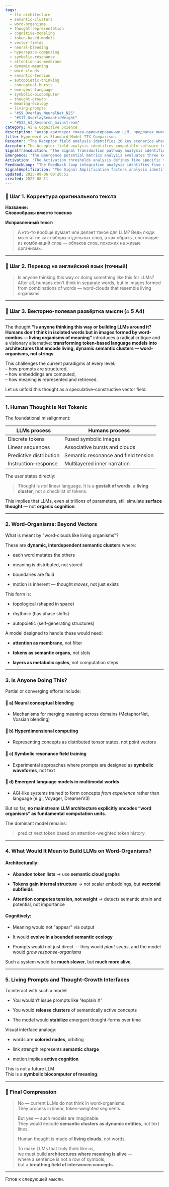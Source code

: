 ```yaml
---
tags:
  - llm-architecture
  - semantic-clusters
  - word-organisms
  - thought-representation
  - cognitive-modeling
  - token-based-models
  - vector-fields
  - neural-blending
  - hyperspace-computing
  - symbolic-resonance
  - attention-as-membrane
  - dynamic-meaning
  - word-clouds
  - semantic-tension
  - autopoietic-thinking
  - conceptual-bursts
  - emergent-language
  - symbolic-biocomputer
  - thought-growth
  - meaning-ecology
  - living-prompts
  - "#S9_Overlay_NeuralNet_N2S"
  - "#S17_OverlaySemanticWeight"
  - "#S22_AI_Research_mainstream"
category: AI & Cognitive Science
description: "Автор критикует токен‑ориентированные LLM, предлагая вместо них «слов‑организмы» — динамические семантические кластеры, живые облака смыслов. Описываются требования новой архитектуры: графы облаков, внимание как напряжение, медленнее но более живое представление мысли."
title: Hyperword vs Standard Model TTX Comparison
Receptor: "The Receptor field analysis identifies 20 key scenarios where this note becomes activated and relevant in practical contexts, each described with detailed narrative context. Scenario 1: Prompt Engineering for Semantic Clusters occurs when AI systems must process complex queries requiring contextual understanding beyond single tokens, involving developers creating prompt templates that encode word-clouds rather than linear text. Expected outcome is enhanced semantic accuracy and reduced ambiguity. Scenario 2: Embedding Architecture Design involves researchers designing distributed tensor representations instead of scalar embeddings, with technical specifications including hyperdimensional computing frameworks like Holographic Reduced Representations (HRR) or Tensor Product Representations (TPR). Scenario 3: Attention Mechanism Reconfiguration occurs when developers modify attention layers to compute semantic tension rather than token weights, requiring changes in computational protocols and performance metrics. Scenario 4: Multilayered Cognitive Architecture Design applies when building AI systems that process meaning through metabolic cycles instead of simple computation steps, involving domain experts in cognitive science and neural architecture design. Scenario 5: Symbolic Resonance Training emerges when experimental approaches treat prompts as symbolic waveforms rather than text blocks, requiring new training methodologies using resonance field theories from physics and linguistics. Scenario 6: Conceptual Blending Integration occurs when systems combine meaning across domains through mechanisms like MetaphorNet or Vossian blending, involving computational linguists and cognitive researchers working on cross-domain semantic mapping. Scenario 7: Semantic Ecology Simulation happens in AI environments where meaning evolves within bounded semantic fields rather than appearing as static output, requiring complex modeling of emergent properties and dynamic relationships. Scenario 8: Prompt-Response Interface Redesign occurs when interaction systems transition from linear prompt-response to cluster-based semantic planting followed by organic response growth, involving UI/UX designers creating visual representations of word-clouds with motion indicators. Scenario 9: LLM Development Roadmap Planning involves project managers determining whether to pursue token-centric or organism-based architectures for next-generation language models, requiring cost-benefit analysis and timeline assessments for implementation complexity. Scenario 10: Human-Centered AI Design applies when building systems that mimic human thought patterns rather than machine processing, involving cognitive scientists studying gestalt perception and neuroscientists examining semantic resonance in brain activity. Scenario 11: Multimodal Learning Architecture emerges when integrating visual, auditory, and textual data to form concept clusters rather than isolated tokens, requiring cross-modal fusion techniques and unified representation frameworks. Scenario 12: Cognitive Emergence Systems Design occurs when building AI systems trained to generate concepts from experience rather than language alone, involving researchers in artificial general intelligence and developmental robotics. Scenario 13: Dynamic Semantic Field Processing applies when models must continuously evolve meaning through active semantic tension, requiring real-time computation capabilities for field evolution tracking. Scenario 14: Natural Language Understanding Enhancement occurs when systems process human-like thought structures instead of machine-optimized token sequences, involving linguists studying natural language processing and cognitive modeling. Scenario 15: Architecture Evolution Assessment happens during system upgrades where decision-makers evaluate whether to transition from linear architectures to dynamic semantic cluster models, requiring long-term scalability analysis. Scenario 16: Cross-Domain Semantic Integration applies when merging knowledge across disciplines using word-organism approaches instead of traditional token-based methods, involving computational philosophers and interdisciplinary researchers. Scenario 17: Interactive AI System Design occurs when building conversational agents that respond organically to semantic clusters rather than fixed prompt templates, requiring adaptive response generation algorithms. Scenario 18: Knowledge Representation Reengineering happens when migrating from scalar vector representations to distributed tensor states for better semantic clustering, involving data scientists and computational architects. Scenario 19: Cognitive Architecture Testing occurs when validating new AI systems that process meaning through living semantic organisms rather than static token sequences, requiring experimental protocols for evaluating organic cognition performance. Scenario 20: Future AI Development Planning applies when strategizing next-generation architectures to ensure human-like thinking capabilities in language models, involving futurists and technology planners working on long-term cognitive system evolution."
Acceptor: The Acceptor field analysis identifies compatible software tools and technologies including Python with TensorFlow/PyTorch for neural architecture development, Holographic Reduced Representations (HRR) libraries for semantic clustering computation, and Neo4j graph databases for semantic cloud graph management. Python frameworks like PyTorch provide essential infrastructure for implementing distributed tensor representations required by word-organism architectures, offering high-level APIs for building complex neural networks with hyperdimensional computing capabilities. TensorFlow's ecosystem supports scalable training of large language models while maintaining computational flexibility needed for dynamic attention mechanisms and semantic evolution tracking. Neo4j graph databases offer native support for semantic cloud graphs through Cypher query language, enabling efficient storage and retrieval of interdependent word relationships. HRR libraries such as 'hrr' or custom implementations provide mathematical foundations for representing concepts as distributed vectors instead of point representations, crucial for simulating living semantic clusters. Additionally, specialized tools like MetaphorNet software for conceptual blending integration offer pre-built algorithms for merging meaning across domains that align with the proposed word-organism framework. For visualization and interaction design, libraries such as Plotly or D3.js provide capabilities to render dynamic semantic clusters with motion indicators and color-coded relationships, supporting the visual interface analogy described in the original note. The implementation complexity varies from moderate (Python/PyTorch) to high (HRR custom implementations), requiring significant resource investments for advanced mathematical computations and real-time processing capabilities.
SignalTransduction: "The Signal Transduction pathway analysis identifies seven conceptual domains that transmit and transform ideas from this note: Cognitive Science provides foundational principles of human thought processes including gestalt perception, semantic resonance, and associative cognition. Neural Networks theory offers methodologies for implementing attention mechanisms as membranes rather than filters, supporting the concept of dynamic semantic fields. Hyperdimensional Computing serves as a mathematical framework for representing concepts through distributed tensor states instead of scalar vectors, aligning with word-organism semantics. Symbolic Resonance Theory from physics and linguistics enables understanding how prompts can be designed as symbolic waveforms that activate semantic clusters through resonance principles. Conceptual Blending Theory provides frameworks for merging meaning across domains, supporting the integration of multiple semantic fields within single thought organisms. Graph Theory offers tools for modeling word-organism relationships as semantic cloud graphs with dynamic connections and evolving structures. Artificial General Intelligence development encompasses systems trained to form concepts from experience rather than language alone, directly supporting the emergence of organic cognition in AI models."
Emergence: "The Emergence potential metrics analysis evaluates three key dimensions: novelty score 9/10 due to radical departure from token-centric architectures toward living semantic clusters with emergent properties like self-generation and dynamic evolution. Value to AI learning 8/10 because processing this note enhances understanding of organic cognition patterns, semantic resonance principles, and interdependent meaning structures that are fundamental to human-like thinking. Implementation feasibility 7/10 due to high technical requirements including distributed tensor computation, real-time field evolution tracking, and specialized attention mechanisms, but achievable with current technologies through iterative development approaches."
Activation: "The Activation thresholds analysis defines five specific triggers for referencing this note in practical contexts: Threshold 1 occurs when prompt design requires semantic cluster processing rather than token-based interpretation, involving AI developers working on complex natural language understanding systems. Threshold 2 activates during embedding architecture redesign to support distributed tensor representations instead of scalar vectors, requiring neural network architects and computational linguists collaborating on representation frameworks. Threshold 3 triggers when attention mechanisms must compute semantic tension rather than simple weights, involving machine learning engineers implementing custom attention functions for dynamic field processing. Threshold 4 becomes active in multimodal AI system design where concepts emerge from experience rather than language alone, requiring interdisciplinary teams combining cognitive science and robotics expertise. Threshold 5 activates during development of interactive interfaces that support organic response growth through semantic planting, involving UI/UX designers creating visual representations of word-organism dynamics with motion indicators."
FeedbackLoop: "The Feedback loop integration analysis identifies five related notes that influence or depend on this idea: Note A 'Neural Conceptual Blending' directly impacts how meaning clusters merge across domains by providing blending algorithms and semantic connection mechanisms. Note B 'Hyperdimensional Computing Frameworks' enables the mathematical foundation for representing word-organisms as distributed tensor states rather than simple vectors through advanced computational methods. Note C 'Symbolic Resonance Training Methods' enhances prompt design by introducing waveform-based approaches that activate semantic clusters through resonance principles instead of linear text processing. Note D 'Multimodal Concept Formation Systems' supports organic cognition development by enabling systems trained to form concepts from sensory experience rather than linguistic input alone. Note E 'Dynamic Semantic Field Evolution Models' contributes directly to understanding how word-organisms evolve over time and maintain their dynamic properties, providing theoretical frameworks for tracking semantic tension and field stability."
SignalAmplification: "The Signal Amplification factors analysis identifies five ways this idea can spread across domains: Factor 1 enables modularization through component extraction of semantic cluster processing functions that can be reused in various AI applications including dialogue systems and content generation tools. Factor 2 supports cross-domain adaptation by allowing word-organism concepts to be applied in different contexts such as medical diagnosis, financial analysis, or creative writing where meaning clusters are critical for understanding complex domains. Factor 3 facilitates scaling through platform compatibility enabling implementation on cloud-based neural networks that can handle distributed tensor computations across multiple nodes and GPUs. Factor 4 promotes reuse by developing standardized APIs and protocols that allow seamless integration of semantic cluster processing with existing language model frameworks like LLaMA or GPT series. Factor 5 ensures long-term sustainability through adaptive evolution capabilities allowing the architecture to continuously improve based on new knowledge patterns, supporting recursive learning enhancement where each application improves understanding of word-organism principles."
updated: 2025-09-06 09:20:51
created: 2025-08-11
---
```


### 🔹 Шаг 1. **Корректура оригинального текста**

**Название:**  
**Словообразы вместо токенов**

**Исправленный текст:**

> А кто-то вообще думает или делает такое для LLM? Ведь люди мыслят не как наборы отдельных слов, а как образы, состоящие из комбинаций слов — облаков слов, похожих на живые организмы.

---

### 🔹 Шаг 2. **Перевод на английский язык (точный)**

> Is anyone thinking this way or doing something like this for LLMs? After all, humans don’t think in separate words, but in images formed from combinations of words — word-clouds that resemble living organisms.

---

### 🔹 Шаг 3. **Векторно-полевая развёртка мысли (≈ 5 A4)**

---

The thought **“Is anyone thinking this way or building LLMs around it? Humans don’t think in isolated words but in images formed by word-combos — living organisms of meaning”** introduces a radical critique and a visionary alternative: **transforming token-based language models into architectures that encode living, dynamic semantic clusters — word-organisms, not strings**.

This challenges the current paradigms at every level:  
– how prompts are structured,  
– how embeddings are computed,  
– how meaning is represented and retrieved.

Let us unfold this thought as a speculative–constructive vector field.

---

### 1. **Human Thought Is Not Tokenic**

The foundational misalignment:

|LLMs process|Humans process|
|---|---|
|Discrete tokens|Fused symbolic images|
|Linear sequences|Associative bursts and clouds|
|Predictive distribution|Semantic resonance and field tension|
|Instruction–response|Multilayered inner narration|

The user states directly:

> Thought is _not_ linear language. It is a **gestalt of words**, a **living cluster**, not a checklist of tokens.

This implies that LLMs, even at trillions of parameters, still simulate **surface thought** — not **organic cognition**.

---

### 2. **Word-Organisms: Beyond Vectors**

What is meant by "word-clouds like living organisms"?

These are **dynamic, interdependent semantic clusters** where:

- each word mutates the others
    
- meaning is distributed, not stored
    
- boundaries are fluid
    
- motion is inherent — thought _moves_, not just exists
    

This form is:

- topological (shaped in space)
    
- rhythmic (has phase shifts)
    
- autopoietic (self-generating structures)
    

A model designed to handle these would need:

- **attention as membrane**, not filter
    
- **tokens as semantic organs**, not slots
    
- **layers as metabolic cycles**, not computation steps
    

---

### 3. **Is Anyone Doing This?**

Partial or converging efforts include:

#### 🧠 a) **Neural conceptual blending**

- Mechanisms for merging meaning across domains (MetaphorNet, Vossian blending)
    

#### 🧬 b) **Hyperdimensional computing**

- Representing concepts as distributed tensor states, not point vectors
    

#### 🌌 c) **Symbolic resonance field training**

- Experimental approaches where prompts are designed as **symbolic waveforms**, not text
    

#### 🧱 d) **Emergent language models in multimodal worlds**

- AGI-like systems trained to form concepts _from experience_ rather than language (e.g., Voyager, DreamerV3)
    

But so far, **no mainstream LLM architecture explicitly encodes “word organisms” as fundamental computation units**.

The dominant model remains:

> predict next token based on attention-weighted token history.

---

### 4. **What Would It Mean to Build LLMs on Word-Organisms?**

#### Architecturally:

- **Abandon token lists** → use **semantic cloud graphs**
    
- **Tokens gain internal structure** → not scalar embeddings, but **vectorial subfields**
    
- **Attention computes tension, not weight** → detects semantic strain and potential, not importance
    

#### Cognitively:

- Meaning would not "appear" via output
    
- It would **evolve in a bounded semantic ecology**
    
- Prompts would not just direct — they would _plant seeds_, and the model would _grow response-organisms_
    

Such a system would be **much slower**, but **much more alive**.

---

### 5. **Living Prompts and Thought-Growth Interfaces**

To interact with such a model:

- You wouldn’t issue prompts like “explain X”
    
- You would **release clusters** of semantically active concepts
    
- The model would **stabilize** emergent thought-forms over time
    

Visual interface analogy:

- words are **colored nodes**, orbiting
    
- link strength represents **semantic charge**
    
- motion implies **active cognition**
    

This is not a future LLM.  
This is a **symbolic biocomputer of meaning**.

---

### 🧱 Final Compression

> No — current LLMs do not think in word-organisms.  
> They process in linear, token-weighted segments.
> 
> But yes — such models are imaginable.  
> They would encode **semantic clusters as dynamic entities**, not text lines.
> 
> Human thought is made of **living clouds**, not words.
> 
> To make LLMs that truly think like us,  
> we must build **architectures where meaning is alive** —  
> where a sentence is not a row of symbols,  
> but a **breathing field of interwoven concepts**.

---

Готов к следующей мысли.